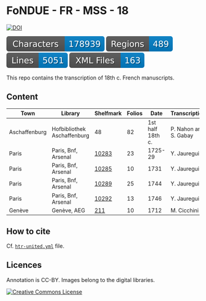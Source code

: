 # FoNDUE - FR - MSS - 18

[![DOI](https://zenodo.org/badge/DOI/10.5281/zenodo.10668574.svg)](https://doi.org/10.5281/zenodo.10668574)


![characters badge](badges/characters.svg) ![regions badge](badges/regions.svg) ![lines badge](badges/lines.svg) ![files badge](badges/files.svg)

This repo contains the transcription of 18th c. French manuscripts.

## Content


| Town          | Library                     | Shelfmark  | Folios   | Date             | Transcription         |
|---------------|-----------------------------|------------|----------|------------------|-----------------------|
| Aschaffenburg | Hofbibliothek Aschaffenburg | 48         | 82       | 1st half 18th c. | P. Nahon and S. Gabay |
| Paris         | Paris, Bnf, Arsenal         | [10283](https://gallica.bnf.fr/ark:/12148/btv1b10724224z/f1.item)      | 23       | 1725-29          | Y. Jauregui           |
| Paris         | Paris, Bnf, Arsenal         | [10285](https://gallica.bnf.fr/ark:/12148/btv1b107241397/f1.item)      | 10       | 1731             | Y. Jauregui           |
| Paris         | Paris, Bnf, Arsenal         | [10289](https://gallica.bnf.fr/ark:/12148/btv1b107242563/f1.item)      | 25       | 1744             | Y. Jauregui           |
| Paris         | Paris, Bnf, Arsenal         | [10292](https://gallica.bnf.fr/ark:/12148/btv1b107241145/f1.item)      | 13       | 1746             | Y. Jauregui           |
| Genève        | Genève, AEG                 | [211](https://ge.ch/arvaegconsult/ws/consaeg/public/fiche/Record?r=1&rpp=-1&upp=0&w=NATIVE%28%27ORIGINE+%3D+%27%27DOC%27%27+AND+REFDOC+%3D+%27%27RC%2F%27%27*+AND+NIVCONS+%3D+2%27%29&m=218&order=native%28%27CDOCA%2CNUMOR%27%29&type=DOC&action=-1)      | 10       | 1712             | M. Cicchini           |


## How to cite

Cf. [`htr-united.yml`](https://github.com/FoNDUE-HTR/FONDUE-FR-MSS-18/blob/main/htr-united.yml) file.

## Licences
Annotation is CC-BY. Images belong to the digital libraries.

<a rel="license" href="https://creativecommons.org/licenses/by/2.0"><img alt="Creative Commons License" style="border-width:0" src="https://i.creativecommons.org/l/by/2.0/88x31.png" /></a><br />